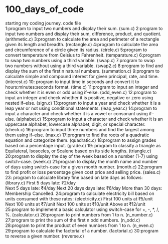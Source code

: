 # 100_days_of_code
starting my coding journey.                                                                                                       code file                           
1:program to input two numbers and display their sum.                                                                             (sum.c)
2:program to input two numbers and display their sum, difference, product, and quotient.                                          (arithmetic.c)
3:program to calculate the area and perimeter of a rectangle given its length and breadth.                                        (rectangle.c)
4:program to calculate the area and circumference of a circle given its radius.                                                   (circle.c)
5:program to convert temperature from Celsius to Fahrenheit.                                                                      (temparature.c)
6:program to swap two numbers using a third variable.                                                                             (swap.c)
7:program to swap two numbers without using a third variable.                                                                     (swap2.c)
8:program to find and display the sum of the first n natural numbers.                                                             (summation.c)
9:program to calculate simple and compound interest for given principal, rate, and time.                                          (interest.c)
10: program to input time in seconds and convert it to hours:minutes:seconds format.                                              (time.c)
11:program to input an integer and check whether it is even or odd using if–else.                                                 (odd_even.c)
12:program to input an integer and check whether it is positive, negative or zero using nested if–else.                           (sign.c)
13:program to input a year and check whether it is a leap year or not using conditional statements.                               (leap_year.c)
14:program to input a character and check whether it is a vowel or consonant using if–else.                                       (alphabet.c)
15:program to input a character and check whether it is an uppercase alphabet, lowercase alphabet, digit, or special character.   (check.c)
16:program to input three numbers and find the largest among them using if–else.                                                  (max.c)
17:program to find the roots of a quadratic equation and categorize them.                                                         (quadratic.c)
18:program to assign grades based on a percentage input.                                                                          (grade.c)
19: program to classify a triangle as Equilateral, Isosceles, or Scalene based on its side lengths.                               (triangle.c)
20:program to display the day of the week based on a number (1–7) using switch-case.                                              (week.c)
21:program to display the month name and number of days using switch-case for a given month number.                               (month.c)
22:program to find profit or loss percentage given cost price and selling price.                                                  (sales.c)
23: program to calculate library fine based on late days as follows:                                                              (library.c)
             First 5 days late: ₹2/day  
             Next 5 days late: ₹4/day
             Next 20 days days late: ₹6/day
             More than 30 days: Membership Cancelled.
24:program to calculate electricity bill based on units consumed with these rates:                                                (electricity.c)
             First 100 units at ₹5/unit
             Next 100 units at ₹7/unit
             Next 100 units at ₹10/unit
             Above at ₹12/unit
25:program to implement a basic calculator using switch-case for +, -, *, /, %.                                                    (calculator.c)
26:program to print numbers from 1 to n.                                                                                           (n_number.c)
27:program to print the sum of the first n odd numbers.                                                                            (n_odd.c)
28:program to print the product of even numbers from 1 to n.                                                                       (n_even.c)
29:program to calculate the factorial of a number.                                                                                 (factorial.c)
30:program to reverse a given number.                                                                                              (reverse.c)
